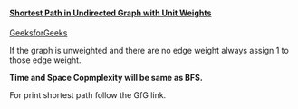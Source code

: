 #### [Shortest Path in Undirected Graph with Unit Weights](https://www.youtube.com/watch?v=hwCWi7-bRfI&list=PLgUwDviBIf0rGEWe64KWas0Nryn7SCRWw&index=16&t=68s)   
[GeeksforGeeks](https://www.geeksforgeeks.org/shortest-path-unweighted-graph/)   

If the graph is unweighted and there are no edge weight always assign 1 to those edge weight.   

**Time and Space Copmplexity will be same as BFS.**  

For print shortest path follow the GfG link.
